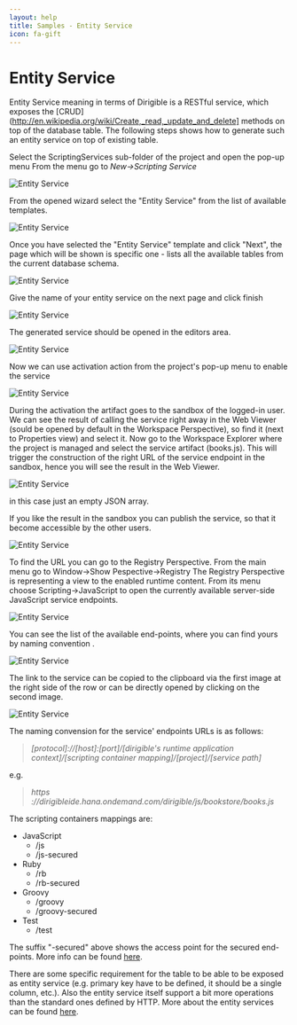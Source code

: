 ```yaml
---
layout: help
title: Samples - Entity Service
icon: fa-gift
---
```


Entity Service
===

Entity Service meaning in terms of Dirigible is a RESTful service, which exposes the [CRUD](http://en.wikipedia.org/wiki/Create,_read,_update_and_delete] methods on top of the database table.
The following steps shows how to generate such an entity service on top of existing table.

Select the ScriptingServices sub-folder of the project and open the pop-up menu
From the menu go to *New->Scripting Service*

![Entity Service](bookstore/16_books_entity_service_menu.png)

From the opened wizard select the "Entity Service" from the list of available templates.

![Entity Service](bookstore/17_books_entity_service_wizard_1.png)

Once you have selected the "Entity Service" template and click "Next", the page which will be shown is specific one - lists all the available tables from the current database schema.

![Entity Service](bookstore/18_books_entity_service_wizard_2.png)

Give the name of your entity service on the next page and click finish

![Entity Service](bookstore/19_books_entity_service_wizard_3.png)

The generated service should be opened in the editors area.

![Entity Service](bookstore/20_books_entity_service_content.png)

Now we can use activation action from the project's pop-up menu to enable the service

![Entity Service](bookstore/21_books_entity_service_activate.png)

During the activation the artifact goes to the sandbox of the logged-in user. We can see the result of calling the service right away in the Web Viewer (sould be opened by default in the Workspace Perspective), so find it (next to Properties view) and select it. Now go to the Workspace Explorer where the project is managed and select the service artifact (books.js). This will trigger the construction of the right URL of the service endpoint in the sandbox, hence you will see the result in the Web Viewer.

![Entity Service](bookstore/22_books_entity_service_test.png)

in this case just an empty JSON array.

If you like the result in the sandbox you can publish the service, so that it become accessible by the other users. 

![Entity Service](bookstore/23_books_entity_service_publish.png)

To find the URL you can go to the Registry Perspective. From the main menu go to Window->Show Pespective->Registry
The Registry Perspective is representing a view to the enabled runtime content. From its menu choose Scripting->JavaScript to open the currently available server-side JavaScript service endpoints.

![Entity Service](bookstore/24_books_entity_service_registry_1.png)

You can see the list of the available end-points, where you can find yours by naming convention <project>.<service path>

![Entity Service](bookstore/25_books_entity_service_registry_2.png)

The link to the service can be copied to the clipboard via the first image at the right side of the row or can be directly opened by clicking on the second image.

![Entity Service](bookstore/26_books_entity_service_registry_3.png)

The naming convension for the service' endpoints URLs is as follows:

> *[protocol]://[host]:[port]/[dirigible's runtime application context]/[scripting container mapping]/[project]/[service path]*

e.g.

> *https ://dirigibleide.hana.ondemand.com/dirigible/js/bookstore/books.js*


The scripting containers mappings are:

*	JavaScript
	*	/js
	*	/js-secured
*	Ruby
	*	/rb
	*	/rb-secured
*	Groovy
	*	/groovy
	*	/groovy-secured
*	Test
	*	/test

The suffix "-secured" above shows the access point for the secured end-points. More info can be found [here](../help/security.html).


There are some specific requirement for the table to be able to be exposed as entity service (e.g. primary key have to be defined, it should be a single column, etc.).
Also the entity service itself support a bit more operations than the standard ones defined by HTTP. More about the entity services can be found [here](../help/entity_service.html).


